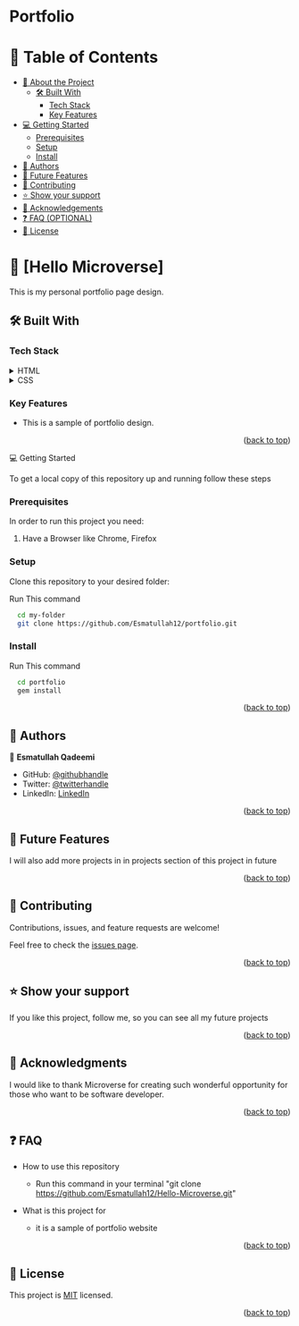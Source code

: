 # Portfolio

<a name="readme-top"></a>


# 📗 Table of Contents

- [📖 About the Project](#about-project)
  - [🛠 Built With](#built-with)
      - [Tech Stack](#tech-stack)
      - [Key Features](#key-features)
- [💻 Getting Started](#getting-started)
  - [Prerequisites](#prerequisites)
  - [Setup](#setup)
  - [Install](#install)
- [👥 Authors](#authors)
- [🔭 Future Features](#future-features)
- [🤝 Contributing](#contributing)
- [⭐️ Show your support](#support)
- [🙏 Acknowledgements](#acknowledgements)
- [❓ FAQ (OPTIONAL)](#faq)
- [📝 License](#license)

# 📖 [Hello Microverse] <a name="about-project"></a>

This is my personal portfolio page design.

## 🛠 Built With <a name="built-with"></a>

### Tech Stack <a name="tech-stack"></a>

<details>
  <summary>HTML</summary>
  <ul>
    <li><a href="https://html.com/">HTML</a></li>
  </ul>
</details>

<details>
  <summary>CSS</summary>
  <ul>
    <li><a href="">CSS</a></li>
  </ul>
</details>

### Key Features <a name="key-features"></a>

- This is a sample of portfolio design.

<p align="right">(<a href="#readme-top">back to top</a>)</p

## 💻 Getting Started <a name="getting-started"></a>

To get a local copy of this repository up and running follow these steps

### Prerequisites

In order to run this project you need:

1. Have a Browser like Chrome, Firefox

### Setup

Clone this repository to your desired folder:

Run This command

```sh
  cd my-folder
  git clone https://github.com/Esmatullah12/portfolio.git
```


### Install


Run This command

```sh
  cd portfolio
  gem install
```

<p align="right">(<a href="#readme-top">back to top</a>)</p>

## 👥 Authors <a name="authors"></a>

👤 **Esmatullah Qadeemi**

- GitHub: [@githubhandle](https://github.com/Esmatullah12)
- Twitter: [@twitterhandle](https://twitter.com/Esmatullah173)
- LinkedIn: [LinkedIn](https://www.linkedin.com/in/esmatullah-qadeemi-b9951821b/)


<p align="right">(<a href="#readme-top">back to top</a>)</p>

## 🔭 Future Features <a name="future-features"></a>

I will also add more projects in in projects section of this project in future

<p align="right">(<a href="#readme-top">back to top</a>)</p>

## 🤝 Contributing <a name="contributing"></a>

Contributions, issues, and feature requests are welcome!

Feel free to check the [issues page](../../issues/).

<p align="right">(<a href="#readme-top">back to top</a>)</p>


## ⭐️ Show your support <a name="support"></a>

If you like this project, follow me, so you can see all my future projects

<p align="right">(<a href="#readme-top">back to top</a>)</p>


## 🙏 Acknowledgments <a name="acknowledgements"></a>

I would like to thank Microverse for creating such wonderful opportunity for those who want to be software developer.

<p align="right">(<a href="#readme-top">back to top</a>)</p>

## ❓ FAQ <a name="faq"></a>

- How to use this repository

  - Run this command in your terminal "git clone https://github.com/Esmatullah12/Hello-Microverse.git"

- What is this project for
  - it is a sample of portfolio website 

<p align="right">(<a href="#readme-top">back to top</a>)</p>

## 📝 License <a name="license"></a>

This project is [MIT](./LICENSE.md) licensed.

<p align="right">(<a href="#readme-top">back to top</a>)</p>
